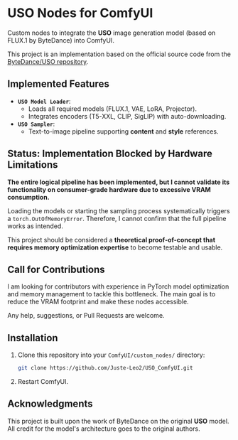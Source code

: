 # USO Nodes for ComfyUI

Custom nodes to integrate the **USO** image generation model (based on FLUX.1 by ByteDance) into ComfyUI.

This project is an implementation based on the official source code from the [ByteDance/USO repository](https://github.com/bytedance/USO).

## Implemented Features

*   **`USO Model Loader`**:
    *   Loads all required models (FLUX.1, VAE, LoRA, Projector).
    *   Integrates encoders (T5-XXL, CLIP, SigLIP) with auto-downloading.
*   **`USO Sampler`**:
    *   Text-to-image pipeline supporting **content** and **style** references.

## Status: Implementation Blocked by Hardware Limitations

**The entire logical pipeline has been implemented, but I cannot validate its functionality on consumer-grade hardware due to excessive VRAM consumption.**

Loading the models or starting the sampling process systematically triggers a `torch.OutOfMemoryError`. Therefore, I cannot confirm that the full pipeline works as intended.

This project should be considered a **theoretical proof-of-concept that requires memory optimization expertise** to become testable and usable.

## Call for Contributions

I am looking for contributors with experience in PyTorch model optimization and memory management to tackle this bottleneck. The main goal is to reduce the VRAM footprint and make these nodes accessible.

Any help, suggestions, or Pull Requests are welcome.

## Installation

1.  Clone this repository into your `ComfyUI/custom_nodes/` directory:
    ```bash
    git clone https://github.com/Juste-Leo2/USO_ComfyUI.git
    ```
2.  Restart ComfyUI.

## Acknowledgments

This project is built upon the work of ByteDance on the original **USO** model. All credit for the model's architecture goes to the original authors.